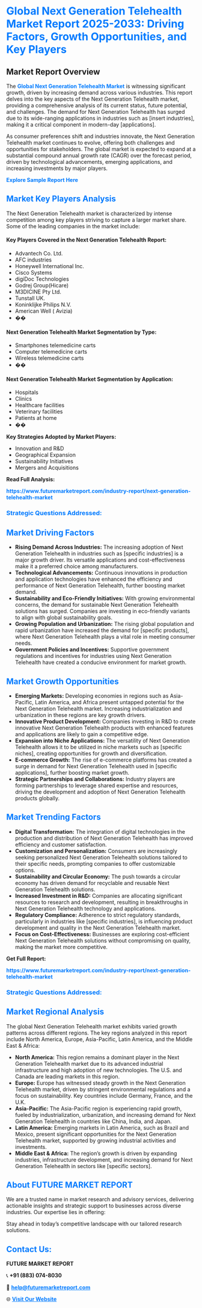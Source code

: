 <h1 style="color: #007BFF;">Global Next Generation Telehealth Market Report 2025-2033: Driving Factors, Growth Opportunities, and Key Players</h1>

<section id="overview">
<h2>Market Report Overview</h2>
<p>The <a href="https://www.futuremarketreport.com/industry-report/next-generation-telehealth-market" style="color: #007BFF; text-decoration: none;"><strong>Global Next Generation Telehealth Market</strong></a> is witnessing significant growth, driven by increasing demand across various industries. This report delves into the key aspects of the Next Generation Telehealth market, providing a comprehensive analysis of its current status, future potential, and challenges. The demand for Next Generation Telehealth has surged due to its wide-ranging applications in industries such as [insert industries], making it a critical component in modern-day [applications].</p>
<p>As consumer preferences shift and industries innovate, the Next Generation Telehealth market continues to evolve, offering both challenges and opportunities for stakeholders. The global market is expected to expand at a substantial compound annual growth rate (CAGR) over the forecast period, driven by technological advancements, emerging applications, and increasing investments by major players.</p>
</section>

<section id="overview">
<p><a href="https://www.futuremarketreport.com/request-sample/reportId=118229" style="color: #007BFF; text-decoration: none;"><strong>Explore Sample Report Here</strong></a></p>
</section>

<section id="key-players">
<h2 style="color: #007BFF;">Market Key Players Analysis</h2>
<p>The Next Generation Telehealth market is characterized by intense competition among key players striving to capture a larger market share. Some of the leading companies in the market include:</p>
<h4>Key Players Covered in the Next Generation Telehealth Report:</h4>
<ul><li>Advantech Co. Ltd.</li><li>AFC industries</li><li>Honeywell International Inc.</li><li>Cisco Systems</li><li>digiDoc Technologies</li><li>Godrej Group(Hicare)</li><li>M3DICINE Pty Ltd.</li><li>Tunstall UK.</li><li>Koninklijke Philips N.V.</li><li>American Well ( Avizia)</li><li>��</li></ul>
<h4>Next Generation Telehealth Market Segmentation by Type:</h4>
<ul><li>Smartphones telemedicine carts</li><li>Computer telemedicine carts</li><li>Wireless telemedicine carts</li><li>��</li></ul>

<h4>Next Generation Telehealth Market Segmentation by Application:</h4>
<ul><li>Hospitals</li><li>Clinics</li><li>Healthcare facilities</li><li>Veterinary facilities</li><li>Patients at home</li><li>��</li></ul>
<p><strong>Key Strategies Adopted by Market Players:</strong></p>
<ul>
<li>Innovation and R&D</li>
<li>Geographical Expansion</li>
<li>Sustainability Initiatives</li>
<li>Mergers and Acquisitions</li>
</ul>
</section>

<section>
<p><strong>Read Full Analysis: </strong></p><a href="https://www.futuremarketreport.com/industry-report/next-generation-telehealth-market" style="color: #007BFF; text-decoration: none;"><strong>https://www.futuremarketreport.com/industry-report/next-generation-telehealth-market</strong></a>
<h3 style="color: #007BFF;">Strategic Questions Addressed:</h3>
</section>

<section id="driving-factors">
<h2 style="color: #007BFF;">Market Driving Factors</h2>
<ul>
<li><strong>Rising Demand Across Industries:</strong> The increasing adoption of Next Generation Telehealth in industries such as [specific industries] is a major growth driver. Its versatile applications and cost-effectiveness make it a preferred choice among manufacturers.</li>
<li><strong>Technological Advancements:</strong> Continuous innovations in production and application technologies have enhanced the efficiency and performance of Next Generation Telehealth, further boosting market demand.</li>
<li><strong>Sustainability and Eco-Friendly Initiatives:</strong> With growing environmental concerns, the demand for sustainable Next Generation Telehealth solutions has surged. Companies are investing in eco-friendly variants to align with global sustainability goals.</li>
<li><strong>Growing Population and Urbanization:</strong> The rising global population and rapid urbanization have increased the demand for [specific products], where Next Generation Telehealth plays a vital role in meeting consumer needs.</li>
<li><strong>Government Policies and Incentives:</strong> Supportive government regulations and incentives for industries using Next Generation Telehealth have created a conducive environment for market growth.</li>
</ul>
</section>

<section id="growth-opportunities">
<h2 style="color: #007BFF;">Market Growth Opportunities</h2>
<ul>
<li><strong>Emerging Markets:</strong> Developing economies in regions such as Asia-Pacific, Latin America, and Africa present untapped potential for the Next Generation Telehealth market. Increasing industrialization and urbanization in these regions are key growth drivers.</li>
<li><strong>Innovative Product Development:</strong> Companies investing in R&D to create innovative Next Generation Telehealth products with enhanced features and applications are likely to gain a competitive edge.</li>
<li><strong>Expansion into Niche Applications:</strong> The versatility of Next Generation Telehealth allows it to be utilized in niche markets such as [specific niches], creating opportunities for growth and diversification.</li>
<li><strong>E-commerce Growth:</strong> The rise of e-commerce platforms has created a surge in demand for Next Generation Telehealth used in [specific applications], further boosting market growth.</li>
<li><strong>Strategic Partnerships and Collaborations:</strong> Industry players are forming partnerships to leverage shared expertise and resources, driving the development and adoption of Next Generation Telehealth products globally.</li>
</ul>
</section>

<section id="trending-factors">
<h2 style="color: #007BFF;">Market Trending Factors</h2>
<ul>
<li><strong>Digital Transformation:</strong> The integration of digital technologies in the production and distribution of Next Generation Telehealth has improved efficiency and customer satisfaction.</li>
<li><strong>Customization and Personalization:</strong> Consumers are increasingly seeking personalized Next Generation Telehealth solutions tailored to their specific needs, prompting companies to offer customizable options.</li>
<li><strong>Sustainability and Circular Economy:</strong> The push towards a circular economy has driven demand for recyclable and reusable Next Generation Telehealth solutions.</li>
<li><strong>Increased Investment in R&D:</strong> Companies are allocating significant resources to research and development, resulting in breakthroughs in Next Generation Telehealth technology and applications.</li>
<li><strong>Regulatory Compliance:</strong> Adherence to strict regulatory standards, particularly in industries like [specific industries], is influencing product development and quality in the Next Generation Telehealth market.</li>
<li><strong>Focus on Cost-Effectiveness:</strong> Businesses are exploring cost-efficient Next Generation Telehealth solutions without compromising on quality, making the market more competitive.</li>
</ul>
</section>

<section>
<p><strong>Get Full Report: </strong></p><a href="https://www.futuremarketreport.com/industry-report/next-generation-telehealth-market" style="color: #007BFF; text-decoration: none;"><strong>https://www.futuremarketreport.com/industry-report/next-generation-telehealth-market</strong></a>
<h3 style="color: #007BFF;">Strategic Questions Addressed:</h3>
</section>


<section id="regional-analysis">
<h2 style="color: #007BFF;">Market Regional Analysis</h2>
<p>The global Next Generation Telehealth market exhibits varied growth patterns across different regions. The key regions analyzed in this report include North America, Europe, Asia-Pacific, Latin America, and the Middle East & Africa:</p>
<ul>
<li><strong>North America:</strong> This region remains a dominant player in the Next Generation Telehealth market due to its advanced industrial infrastructure and high adoption of new technologies. The U.S. and Canada are leading markets in this region.</li>
<li><strong>Europe:</strong> Europe has witnessed steady growth in the Next Generation Telehealth market, driven by stringent environmental regulations and a focus on sustainability. Key countries include Germany, France, and the U.K.</li>
<li><strong>Asia-Pacific:</strong> The Asia-Pacific region is experiencing rapid growth, fueled by industrialization, urbanization, and increasing demand for Next Generation Telehealth in countries like China, India, and Japan.</li>
<li><strong>Latin America:</strong> Emerging markets in Latin America, such as Brazil and Mexico, present significant opportunities for the Next Generation Telehealth market, supported by growing industrial activities and investments.</li>
<li><strong>Middle East & Africa:</strong> The region’s growth is driven by expanding industries, infrastructure development, and increasing demand for Next Generation Telehealth in sectors like [specific sectors].</li>
</ul>
</section>

<footer>
<h2 style="color: #007BFF;">About FUTURE MARKET REPORT</h2>
<p>We are a trusted name in market research and advisory services, delivering actionable insights and strategic support to businesses across diverse industries. Our expertise lies in offering:</p>

<p>Stay ahead in today’s competitive landscape with our tailored research solutions.</p>

<h2 style="color: #007BFF;">Contact Us:</h2>
<p><strong>FUTURE MARKET REPORT</strong></p>
<p>📞 <strong>+91 (883) 074-8030</strong></p>
<p>📧 <strong><a href="mailto:help@futuremarketreport.com" style="color: #007BFF;">help@futuremarketreport.com</a></strong></p>
<p>🌐 <strong><a href="https://www.futuremarketreport.com/" style="color: #007BFF;">Visit Our Website</a></strong></p>
</footer>
